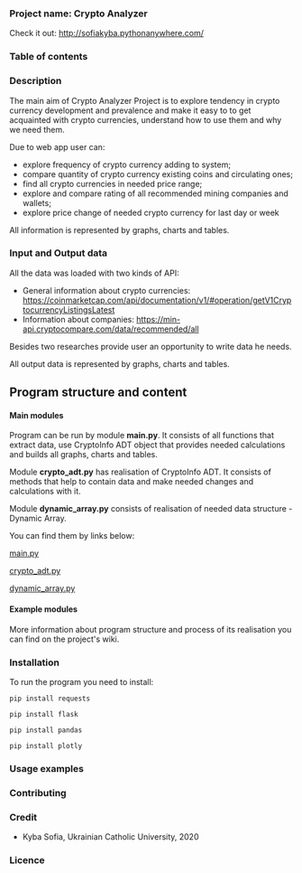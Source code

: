 ### Project name: Crypto Analyzer

Check it out:
http://sofiakyba.pythonanywhere.com/

### Table of contents


### Description

The main aim of Crypto Analyzer Project is to explore tendency
in crypto currency development and prevalence and make it easy to to get acquainted with crypto currencies,
understand how to use them and why we need them.

Due to web app user can:
* explore frequency of crypto currency adding to system;
* compare quantity of crypto currency existing coins and circulating ones;
* find all crypto currencies in needed price range;
* explore and compare rating of all recommended mining companies and wallets;
* explore price change of needed crypto currency for last day or week

All information is represented by graphs, charts and tables.

### Input and Output data

All the data was loaded with two kinds of API:

 * General information about crypto currencies: https://coinmarketcap.com/api/documentation/v1/#operation/getV1CryptocurrencyListingsLatest
 * Information about companies: 
 https://min-api.cryptocompare.com/data/recommended/all
 
 Besides two researches provide user an opportunity to write data he needs.
 
 All output data is represented by graphs, charts and tables.
 
 ## Program structure and content
 
 #### Main modules
 Program can be run by module **main.py**. It consists of all functions that extract data, use CryptoInfo ADT object that provides needed calculations and builds  all graphs, charts and tables.
 
 Module **crypto_adt.py** has realisation of CryptoInfo ADT. It consists of methods that help to contain data and make needed changes and calculations with it.
 
 Module **dynamic_array.py** consists of realisation of needed data structure - Dynamic Array.
 
 You can find them by links below:
 
 [main.py](https://github.com/Sofia-Kyba/Semester_Homework_Ucu/blob/master/modules/main.py)
 
 [crypto_adt.py](https://github.com/Sofia-Kyba/Semester_Homework_Ucu/blob/master/modules/crypto_adt.py)
 
 [dynamic_array.py](https://github.com/Sofia-Kyba/Semester_Homework_Ucu/blob/master/modules/dynamic_array.py)
 
 #### Example modules
 
 
 
 More information about program structure and process of its realisation you can find on the project's wiki.
 
 

### Installation

To run the program you need to install:

`pip install requests`

`pip install flask`

`pip install pandas`

`pip install plotly`

### Usage examples

### Contributing

### Credit

* Kyba Sofia, Ukrainian Catholic University, 2020

### Licence

